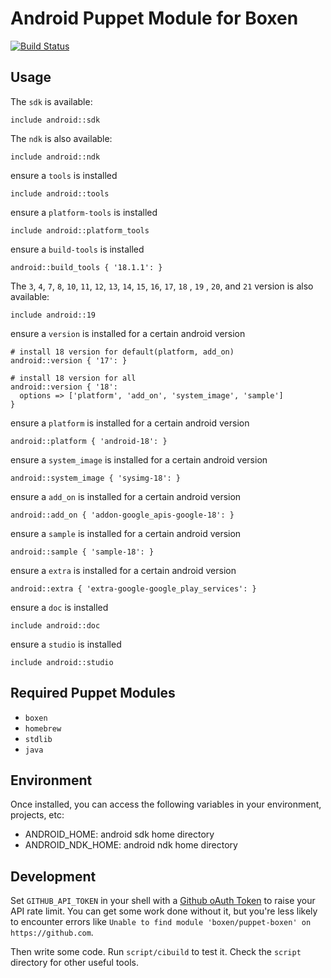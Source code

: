 # Android Puppet Module for Boxen

[![Build Status](https://travis-ci.org/boxen/puppet-android.svg?branch=master)](https://travis-ci.org/boxen/puppet-android)

## Usage

The `sdk` is available:
```puppet
include android::sdk
```

The `ndk` is also available:
```puppet
include android::ndk
```

ensure a `tools` is installed
```puppet
include android::tools
```

ensure a `platform-tools` is installed
```puppet
include android::platform_tools
```

ensure a `build-tools` is installed
```puppet
android::build_tools { '18.1.1': }
```

The `3`, `4`, `7`, `8`, `10`, `11`, `12`, `13`, `14`, `15`, `16`, `17`, `18` , `19` , `20`, and `21` version is also available:
```puppet
include android::19
```

ensure a `version` is installed for a certain android version
```puppet
# install 18 version for default(platform, add_on)
android::version { '17': }

# install 18 version for all
android::version { '18':
  options => ['platform', 'add_on', 'system_image', 'sample']
}
```

ensure a `platform` is installed for a certain android version
```puppet
android::platform { 'android-18': }
```

ensure a `system_image` is installed for a certain android version
```puppet
android::system_image { 'sysimg-18': }
```

ensure a `add_on` is installed for a certain android version
```puppet
android::add_on { 'addon-google_apis-google-18': }
```

ensure a `sample` is installed for a certain android version
```puppet
android::sample { 'sample-18': }
```

ensure a `extra` is installed for a certain android version
```puppet
android::extra { 'extra-google-google_play_services': }
```

ensure a `doc` is installed
```puppet
include android::doc
```

ensure a `studio` is installed
```puppet
include android::studio
```

## Required Puppet Modules

* `boxen`
* `homebrew`
* `stdlib`
* `java`

## Environment

Once installed, you can access the following variables in your environment, projects, etc:

* ANDROID_HOME: android sdk home directory
* ANDROID_NDK_HOME: android ndk home directory

## Development

Set `GITHUB_API_TOKEN` in your shell with a [Github oAuth Token](https://help.github.com/articles/creating-an-oauth-token-for-command-line-use) to raise your API rate limit. You can get some work done without it, but you're less likely to encounter errors like `Unable to find module 'boxen/puppet-boxen' on https://github.com`.

Then write some code. Run `script/cibuild` to test it. Check the `script`
directory for other useful tools.

